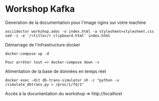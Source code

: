 # Workshop Kafka

Generation de la documentation pour l'image nginx sur votre machine
```
asciidoctor workshop.adoc -o index.html -a stylesheet=stylesheet.css
sed -i -e '/<title>/r clipboard.html' index.html
```

Démarrage de l'infrastructure docker
```
docker-compose up -d

Pour arrêter tout => docker-compose down -v
```

Alimentation de la base de données en temps réel
```
docker exec -dit db-trans-simulator sh -c "python -u /simulate_dbtrans.py > /proc/1/fd/1"
```

Accès à la documentation du workshop => http://localhost
